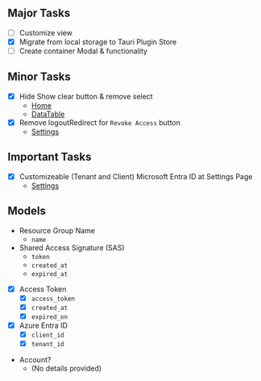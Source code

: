 ## Major Tasks

- [ ] Customize view
- [x] Migrate from local storage to Tauri Plugin Store
- [ ] Create container Modal & functionality

## Minor Tasks

- [x] Hide Show clear button & remove select
  - [Home](src/routes/home.tsx)
  - [DataTable](src/components/table/DataTable.tsx)
- [x] Remove logoutRedirect for `Revoke Access` button
  - [Settings](src/routes/settings.tsx)

## Important Tasks

- [x] Customizeable (Tenant and Client) Microsoft Entra ID at Settings Page
  - [Settings](src/routes/settings.tsx)

## Models

- Resource Group Name
  - `name`
- Shared Access Signature (SAS)
  - `token`
  - `created_at`
  - `expired_at`
- [x] Access Token
  - [x] `access_token`
  - [x] `created_at`
  - [x] `expired_on`
- [x] Azure Entra ID
  - [x] `client_id`
  - [x] `tenant_id`
- Account?
  - (No details provided)